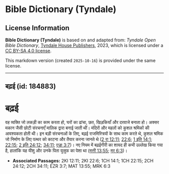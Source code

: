 # Bible Dictionary (Tyndale)

## License Information

**Bible Dictionary (Tyndale)** is based on and adapted from: _Tyndale Open Bible Dictionary_, [Tyndale House Publishers](https://tyndaleopenresources.com/), 2023, which is licensed under a [CC BY-SA 4.0 license](https://creativecommons.org/licenses/by-sa/4.0/legalcode.en).

This markdown version (created `2025-10-16`) is provided under the same license.



--------------------------------

## बढ़ई (id: 184883)

बढ़ई
====

वह व्यक्ति जो लकड़ी का काम करता हो, घरों का ढांचा, छत, खिड़कियाँ और दरवाजे बनाता हो। अक्सर मकान जैसी छोटी संरचनाएँ मालिक द्वारा बनाई जाती थीं। मंदिरों और महलों को कुशल श्रमिकों की आवश्यकता होती थी। इन बड़ी संरचनाओं के लिए, बढ़ई राजमिस्त्रियों के साथ काम करते थे, कुशल श्रमिक जो निर्माण के लिए पत्थर को काटना और तैयार करना जानते थे ([2 रा 12:11](https://ref.ly/2Kgs12:11); [22:6](https://ref.ly/2Kgs22:6); [1 इति 14:1](https://ref.ly/1Chr14:1); [22:15](https://ref.ly/1Chr22:15); [2 इति 24:12](https://ref.ly/2Chr24:12); [34:11](https://ref.ly/2Chr34:11); [एज्रा 3:7](https://ref.ly/Ezra3:7))। नए नियम में बढ़ईगीरी का शायद ही कभी उल्लेख किया गया है, हालांकि यह यीशु और उनके पिता युसुफ का पेशा था ([मत्ती 13:55](https://ref.ly/Matt13:55); [मर 6:3](https://ref.ly/Mark6:3))।

* **Associated Passages:** 2KI 12:11; 2KI 22:6; 1CH 14:1; 1CH 22:15; 2CH 24:12; 2CH 34:11; EZR 3:7; MAT 13:55; MRK 6:3

